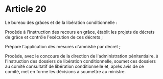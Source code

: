 # Article 20

Le bureau des grâces et de la libération conditionnelle :

Procède à l'instruction des recours en grâce, établit les projets de décrets de grâce et contrôle l'exécution de ces décrets ;

Prépare l'application des mesures d'amnistie par décret ;

Procède, avec le concours de la direction de l'administration pénitentiaire, à l'instruction des dossiers de libération conditionnelle, soumet ces dossiers au comité consultatif de libération conditionnelle et, après avis de ce comité, met en forme les décisions à soumettre au ministre.
